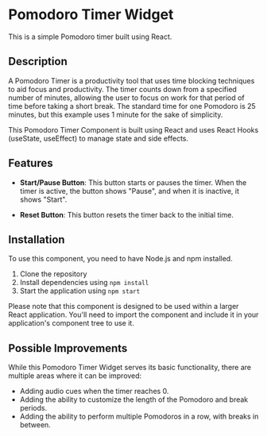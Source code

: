 # Pomodoro Timer Widget

This is a simple Pomodoro timer built using React.

## Description

A Pomodoro Timer is a productivity tool that uses time blocking techniques to aid focus and productivity. The timer counts down from a specified number of minutes, allowing the user to focus on work for that period of time before taking a short break. The standard time for one Pomodoro is 25 minutes, but this example uses 1 minute for the sake of simplicity.

This Pomodoro Timer Component is built using React and uses React Hooks (useState, useEffect) to manage state and side effects.

## Features

- **Start/Pause Button**: This button starts or pauses the timer. When the timer is active, the button shows "Pause", and when it is inactive, it shows "Start".

- **Reset Button**: This button resets the timer back to the initial time.

## Installation

To use this component, you need to have Node.js and npm installed. 

1. Clone the repository
2. Install dependencies using `npm install`
3. Start the application using `npm start`

Please note that this component is designed to be used within a larger React application. You'll need to import the component and include it in your application's component tree to use it.

## Possible Improvements

While this Pomodoro Timer Widget serves its basic functionality, there are multiple areas where it can be improved:

- Adding audio cues when the timer reaches 0.
- Adding the ability to customize the length of the Pomodoro and break periods.
- Adding the ability to perform multiple Pomodoros in a row, with breaks in between.

